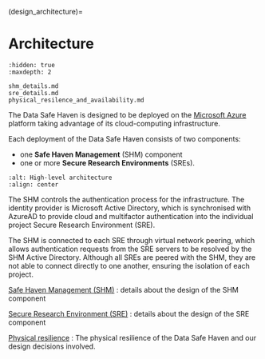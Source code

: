 (design_architecture)=

# Architecture

```{toctree}
:hidden: true
:maxdepth: 2

shm_details.md
sre_details.md
physical_resilence_and_availability.md
```

The Data Safe Haven is designed to be deployed on the [Microsoft Azure](https://azure.microsoft.com/en-gb/) platform taking advantage of its cloud-computing infrastructure.

Each deployment of the Data Safe Haven consists of two components:

- one **Safe Haven Management** (SHM) component
- one or more **Secure Research Environments** (SREs).

```{image} safe_haven_architecture.png
:alt: High-level architecture
:align: center
```

The SHM controls the authentication process for the infrastructure.
The identity provider is Microsoft Active Directory, which is synchronised with AzureAD to provide cloud and multifactor authentication into the individual project Secure Research Environment (SRE).

The SHM is connected to each SRE through virtual network peering, which allows authentication requests from the SRE servers to be resolved by the SHM Active Directory.
Although all SREs are peered with the SHM, they are not able to connect directly to one another, ensuring the isolation of each project.

[Safe Haven Management (SHM)](shm_details.md)
: details about the design of the SHM component

[Secure Research Environment (SRE)](sre_details.md)
: details about the design of the SRE component

[Physical resilience](physical_resilence_and_availability.md)
: The physical resilience of the Data Safe Haven and our design decisions involved.
